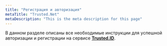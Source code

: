 ```yaml
---
title: "Регистрация и авторизация"
metaTitle: "Trusted.Net"
metaDescription: "This is the meta description for this page"
---
```


В данном разделе описаны все необходимые инструкции для успешной авторизации и регистрации на сервисе [**Trusted.ID**](https://id.trusted.plus).
